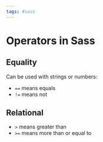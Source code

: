 ```yaml
---
tags: #sass
---
```


# Operators in Sass

## Equality

Can be used with strings or numbers:

- ``==`` means equals
- ``!=`` means not

## Relational

- ``>`` means greater than
- ``>=`` means more than or equal to